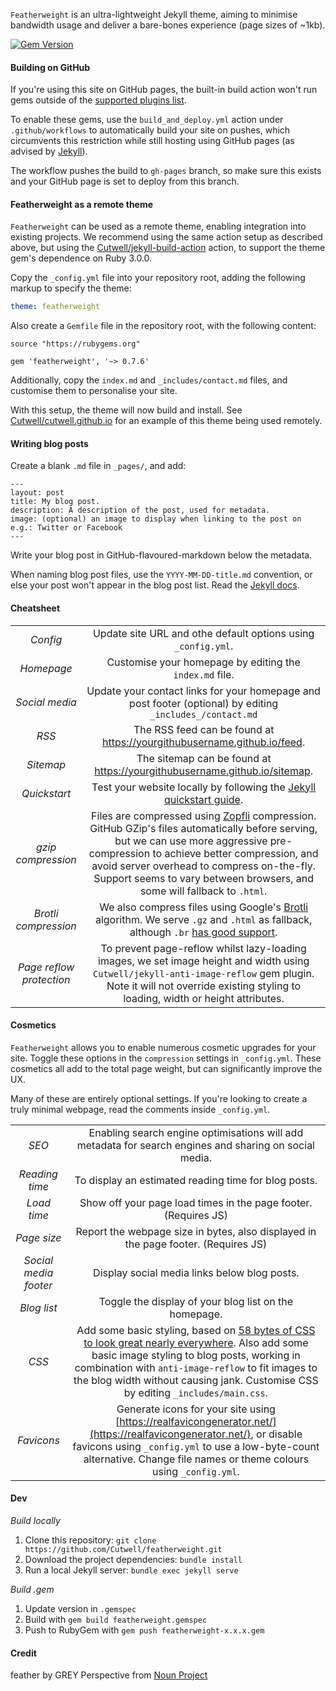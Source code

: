 `Featherweight` is an ultra-lightweight Jekyll theme, aiming to minimise bandwidth usage and deliver a bare-bones experience (page sizes of ~1kb). 

[![Gem Version](https://img.shields.io/gem/v/featherweight?style=flat-square)][ruby-gems]

[ruby-gems]: https://rubygems.org/gems/featherweight

#### Building on GitHub

If you're using this site on GitHub pages, the built-in build action won't run gems outside of the [supported plugins list](https://pages.github.com/versions/).

To enable these gems, use the `build_and_deploy.yml` action under `.github/workflows` to automatically build your site on pushes, which circumvents this restriction while still hosting using GitHub pages (as advised by [Jekyll](https://jekyllrb.com/docs/continuous-integration/github-actions/)).

The workflow pushes the build to `gh-pages` branch, so make sure this exists and your GitHub page is set to deploy from this branch.

#### Featherweight as a remote theme

`Featherweight` can be used as a remote theme, enabling integration into existing projects.
We recommend using the same action setup as described above, but using the [Cutwell/jekyll-build-action](https://github.com/Cutwell/jekyll-build-action) action, to support the theme gem's dependence on Ruby 3.0.0.

Copy the `_config.yml` file into your repository root, adding the following markup to specify the theme:
```yml
theme: featherweight
```

Also create a `Gemfile` file in the repository root, with the following content:
```Gemfile
source "https://rubygems.org"

gem 'featherweight', '~> 0.7.6'
```

Additionally, copy the `index.md` and `_includes/contact.md` files, and customise them to personalise your site.

With this setup, the theme will now build and install. See [Cutwell/cutwell.github.io](https://github.com/Cutwell/cutwell.github.io) for an example of this theme being used remotely.

#### Writing blog posts

Create a blank `.md` file in `_pages/`, and add:
```
---
layout: post
title: My blog post.
description: A description of the post, used for metadata.
image: (optional) an image to display when linking to the post on e.g.: Twitter or Facebook
---
```

Write your blog post in GitHub-flavoured-markdown below the metadata.

When naming blog post files, use the `YYYY-MM-DD-title.md` convention, or else your post won't appear in the blog post list. Read the [Jekyll docs](https://jekyllrb.com/docs/posts/).

#### Cheatsheet

|||
|:--:|:--:|
| _Config_ | Update site URL and othe default options using `_config.yml`. |
| _Homepage_ | Customise your homepage by editing the `index.md` file. |
| _Social media_ | Update your contact links for your homepage and post footer (optional) by editing `_includes_/contact.md` |
| _RSS_ | The RSS feed can be found at <https://yourgithubusername.github.io/feed>. |
| _Sitemap_ | The sitemap can be found at <https://yourgithubusername.github.io/sitemap>. |
| _Quickstart_ | Test your website locally by following the [Jekyll quickstart guide](https://jekyllrb.com/docs/). |
| _gzip compression_ | Files are compressed using [Zopfli](https://github.com/philnash/jekyll-zopfli) compression. GitHub GZip's files automatically before serving, but we can use more aggressive pre-compression to achieve better compression, and avoid server overhead to compress on-the-fly. Support seems to vary between browsers, and some will fallback to `.html`. |
| _Brotli compression_ | We also compress files using Google's [Brotli](https://en.wikipedia.org/wiki/Brotli) algorithm. We serve `.gz` and `.html` as fallback, although `.br` [has good support](https://caniuse.com/brotli). |
| _Page reflow protection_ | To prevent page-reflow whilst lazy-loading images, we set image height and width using `Cutwell/jekyll-anti-image-reflow` gem plugin. Note it will not override existing styling to loading, width or height attributes. |

#### Cosmetics
`Featherweight` allows you to enable numerous cosmetic upgrades for your site. Toggle these options in the `compression` settings in `_config.yml`. These cosmetics all add to the total page weight, but can significantly improve the UX.

Many of these are entirely optional settings. If you're looking to create a truly minimal webpage, read the comments inside `_config.yml`.

|||
|:--:|:--:|
| _SEO_ | Enabling search engine optimisations will add metadata for search engines and sharing on social media. |
| _Reading time_ | To display an estimated reading time for blog posts. |
| _Load time_ | Show off your page load times in the page footer. (Requires JS) |
| _Page size_ | Report the webpage size in bytes, also displayed in the page footer. (Requires JS) |
| _Social media footer_ | Display social media links below blog posts. |
| _Blog list_ | Toggle the display of your blog list on the homepage. |
| _CSS_ | Add some basic styling, based on [58 bytes of CSS to look great nearly everywhere](https://gist.github.com/JoeyBurzynski/617fb6201335779f8424ad9528b72c41). Also add some basic image styling to blog posts, working in combination with `anti-image-reflow` to fit images to the blog width without causing jank. Customise CSS by editing `_includes/main.css`. |
| _Favicons_ | Generate icons for your site using [https://realfavicongenerator.net/](https://realfavicongenerator.net/), or disable favicons using `_config.yml` to use a low-byte-count alternative. Change file names or theme colours using `_config.yml`. |

#### Dev
_Build locally_
1. Clone this repository: `git clone https://github.com/Cutwell/featherweight.git`
2. Download the project dependencies: `bundle install`
3. Run a local Jekyll server: `bundle exec jekyll serve`

_Build .gem_
1. Update version in `.gemspec`
2. Build with `gem build featherweight.gemspec`
3. Push to RubyGem with `gem push featherweight-x.x.x.gem`

#### Credit
feather by GREY Perspective from <a href="https://thenounproject.com/browse/icons/term/feather/" target="_blank" title="feather Icons">Noun Project</a>